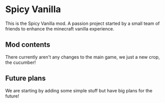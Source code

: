 # Spicy Vanilla
This is the Spicy Vanilla mod.
A passion project started by a small team of friends to enhance the minecraft vanilla experience.

## Mod contents
There currently aren't any changes to the main game, we just a new crop, the cucumber! 

## Future plans
We are starting by adding some simple stuff but have big plans for the future!

